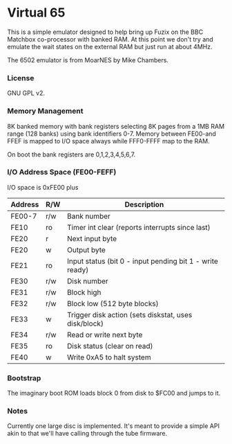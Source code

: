 # Virtual 65

This is a simple emulator designed to help bring up Fuzix on the BBC
Matchbox co-processor with banked RAM. At this point we don't try and
emulate the wait states on the external RAM but just run at about 4MHz.

The 6502 emulator is from MoarNES by Mike Chambers.

### License

GNU GPL v2.

### Memory Management

8K banked memory with bank registers selecting 8K pages from a 1MB RAM
range (128 banks) using bank identifiers 0-7. Memory between FE00-and FFEF
is mapped to I/O space always while FFF0-FFFF map to the RAM.

On boot the bank registers are 0,1,2,3,4,5,6,7.

### I/O Address Space (FE00-FEFF)

I/O space is 0xFE00 plus

| Address | R/W | Description
| ------- | --- | -----------
| FE00-7  | r/w	| Bank number
| FE10    | ro	| Timer int clear (reports interrupts since last)
| FE20    | r   | Next input byte
| FE20    | w   | Output byte
| FE21    | ro  | Input status (bit 0 - input pending bit 1 - write ready)
| FE30    | r/w | Disk number
| FE31    | r/w | Block high
| FE32    | r/w | Block low	(512 byte blocks)
| FE33    | w   | Trigger disk action (sets diskstat, uses disk/block)
| FE34    | r/w | Read or write next byte
| FE35    | ro  | Disk status (clear on read)
| FE40    | w   | Write 0xA5 to halt system

### Bootstrap

The imaginary boot ROM loads block 0 from disk to $FC00 and jumps to it.

### Notes

Currently one large disc is implemented. It's meant to provide a simple
API akin to that we'll have calling through the tube firmware.
